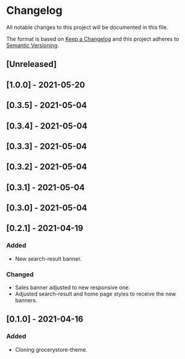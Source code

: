# Changelog

All notable changes to this project will be documented in this file.

The format is based on [Keep a Changelog](http://keepachangelog.com/en/1.0.0/)
and this project adheres to [Semantic Versioning](http://semver.org/spec/v2.0.0.html).

## [Unreleased]

## [1.0.0] - 2021-05-20

## [0.3.5] - 2021-05-04

## [0.3.4] - 2021-05-04

## [0.3.3] - 2021-05-04

## [0.3.2] - 2021-05-04

## [0.3.1] - 2021-05-04

## [0.3.0] - 2021-05-04

## [0.2.1] - 2021-04-19

### Added

- New search-result banner.

### Changed

- Sales banner adjusted to new responsive one.
- Adjusted search-result and home page styles to receive the new banners.

## [0.1.0] - 2021-04-16
### Added

- Cloning grocerystore-theme.